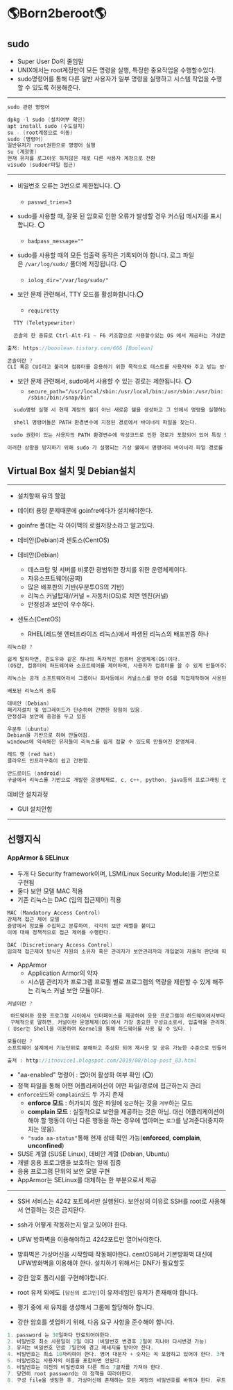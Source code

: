 # **🌎Born2beroot🌎**

## **sudo**

- Super User Do의 줄임말
- UNIX에서는 root계정만이 모든 명령을 실행, 특정한 중요작업을 수행할수있다.
- sudo명령어를 통해 다른 일반 사용자가 일부 명령을 실행하고 시스템 작업을 수행할 수 있도록 허용해준다.

---

```c
sudo 관련 명령어

dpkg -l sudo (설치여부 확인)
apt install sudo (수도설치)
su - (root계정으로 이동)
sudo (명령어)
일반유저가 root권한으로 명령어 실행
su (계정명)
현재 유저를 로그아웃 하지않은 채로 다른 사용자 계정으로 전환
visudo (sudoer파일 접근)

```

---

- 비밀번호 오류는 3번으로 제한됩니다. ⭕️

  - `passwd_tries=3`

- sudo를 사용할 때, 잘못 된 암호로 인한 오류가 발생할 경우 커스텀 메시지를 표시합니다. ⭕️

  - `badpass_message=""`

- sudo를 사용할 때의 모든 입출력 동작은 기록되어야 합니다. 로그 파일은 `/var/log/sudo/` 폴더에 저장됩니다. ⭕️
  - `iolog_dir="/var/log/sudo/"`
- 보안 문제 관련해서, TTY 모드를 활성화합니다.⭕️
  - `requiretty`

```c
  TTY (Teletypewriter)

  콘솔의 한 종류로 Ctrl-Alt-F1 ~ F6 키조합으로 사용할수있는 OS 에서 제공하는 가상콘솔 이다. 실제 물리적인 장치가 연결된것이 아니기 때문에 커널에서 터미널을 emulation 한다. TTY화면간 이동은 ALT+F1~F6이며 GUI환경 복귀는 ALT+F7이다.

출처: https://booolean.tistory.com/666 [Boolean]

콘솔이란 ?
CLI 혹은 CUI라고 불리며 컴퓨터를 운용하기 위한 목적으로 테스트를 사용자와 주고 받는 방식의 인터페이스를 말한다.

```

- 보안 문제 관련해서, sudo에서 사용할 수 있는 경로는 제한됩니다. ⭕️
  - `secure_path="/usr/local/sbin:/usr/local/bin:/usr/sbin:/usr/bin:/sbin:/bin:/snap/bin"`

```c
  sudo명령 실행 시 현재 계정의 쉘이 아닌 새로운 쉘을 생성하고 그 안에서 명령을 실행하는데, 이 때 명령을 찾을 경로를 나열한 환경변수인 PATH값이 secure_path

  shell 명령어들은 PATH 환경변수에 지정된 경로에서 바이너리 파일을 찾는다.

 sudo 권한이 있는 사용자의 PATH 환경변수에 악성코드로 인한 경로가 포함되어 있어 특정 명령 실행시 해당 경로에서 악성 파일이 실행될 경우 유저가 sudo를 통해 시스템 전반에 대한 권한을 부여받은 채 해당 명령을 실행한다면 시스템에 큰 문제가 생길 것이다.

이러한 상황을 방지하기 위해 sudo 가 실행되는 가상 쉘에서 명령어의 바이너리 파일 경로를 secure_path 로 제한하는 것이다.
```

## Virtual Box 설치 및 Debian설치

---

- 설치할때 유의 할점

- 데이터 용량 문제때문에 goinfre에다가 설치해야한다.
- goinfre 폴더는 각 아이맥의 로컬저장소라고 알고있다.

- 데비안(Debian)과 센토스(CentOS)

- 데비안(Debian)
  - 데스크탑 및 서버를 비롯한 광범위한 장치를 위한 운영체제이다.
  - 자유소프트웨어(공짜)
  - 많은 배포판의 기반(우분투OS의 기반)
  - 리눅스 커널탑재//커널 = 자동차(OS)로 치면 엔진(커널)
  - 안정성과 보안이 우수하다.
- 센토스(CentOS)
  - RHEL(레드헷 엔터프라이즈 리눅스)에서 파생된 리눅스의 배포판중 하나

```c
리눅스란 ?

쉽게 말하자면, 윈도우와 같은 하나의 독자적인 컴퓨터 운영체제(OS)이다.
(OS란, 컴퓨터의 하드웨어와 소프트웨어를 제어하여, 사용자가 컴퓨터를 쓸 수 있게 만들어주는 프로그램을 말한다.)

리눅스는 공개 소프트웨어라서 그룹이나 회사등에서 커널소스를 받아 OS를 직접제작하여 사용된다.

배포된 리눅스의 종류

데비안 (Debian)
패키지설치 및 업그레이드가 단순하여 간편한 장점이 있음.
안정성과 보안에 중점을 두고 있음

우분투 (ubuntu)
Debian을 기반으로 하여 만들어짐.
windows에 익숙해진 유저들이 리눅스를 쉽게 접할 수 있도록 만들어진 운영체제.

레드 햇 (red hat)
클라우드 인프라구축이 쉽고 간편함.

안드로이드 (android)
구글에서 리눅스를 기반으로 개발한 운영체제로, c, c++, python, java등의 프로그래밍 언어를 지원함.
```

데비안 설치과정

- GUI 설치안함

---

## 선행지식

#### AppArmor & SELinux

- 두개 다 Security framework이며, LSM(Linux Security Module)을 기반으로 구현됨
- 둘다 보안 모델 MAC 적용
- 기존 리눅스는 DAC (임의 접근제어) 적용

```c
MAC (Mandatory Access Control)
강제적 접근 제어 모델
중앙에서 정보를 수집하고 분류하여, 각각의 보안 레벨을 붙이고
이에 대해 정책적으로 접근 제어를 수행한다.

DAC (Discretionary Access Control)
임의적 접근제어 방식은 자원의 소유자 혹은 관리자가 보안관리자의 개입없이 자율적 판단에 따라 접근권한을 다른 사용자에게 부여하는 기법을 말한다
```

- AppArmor
  - Application Armor의 약자
  - 시스템 관리자가 프로그램 프로필 별로 프로그램의 역량을 제한할 수 있게 해주는 리눅스 커널 보안 모듈이다.

```c
커널이란 ?

 하드웨어와 응용 프로그램 사이에서 인터페이스를 제공하여 응용 프로그램이 하드웨어에서부터 오는 자원을 관리하고 사용 할 수 있게 해준다.
 구체적으로 말하면, 커널이란 운영체제(OS)에서 가장 중요한 구성요소로서, 입출력을 관리하고 소프트웨어로부터 요청(System Call)을 컴퓨터에 있는 하드웨어(CPU, 메모리, 저장장치, 모니터)가 처리할 수 있도록 요청(System Call)을 변환하는 역할을 한다.
( User는 Shell을 이용하여 Kernel을 통해 하드웨어를 사용 할 수 있다. )

모듈이란 ?
소프트웨어 설계에서 기능단위로 분해하고 추상화 되어 재사용 및 공유 가능한 수준으로 만들어진 단위

출처 : http://itnovice1.blogspot.com/2019/08/blog-post_83.html
```

- "aa-enabled" 명령어 : 앱아머 활성화 여부 확인 (⭕️)
- 정책 파일을 통해 어떤 어플리케이션이 어떤 파일/경로에 접근하는지 관리
- `enforce모드`와 `complain모드` 두 가지 존재
  - **enforce 모드** : 허가되지 않은 파일에 `접근`하는 것을 `거부`하는 모드
  - **complain 모드** : 실질적으로 보안을 제공하는 것은 아님. 대신 어플리케이션이 해야 할 행동이 아닌 다른 행동을 하는 경우에 앱아머는 `로그`를 남겨준다(중지하지는 않음).
  - `"sudo aa-status"`통해 현재 상태 확인 가능(**enforced**, **complain**, **unconfined**)
- SUSE 계열 (SUSE Linux), 데비안 계열 (Debian, Ubuntu)
- 개별 응용 프로그램을 보호하는 일에 집중
- 응용 프로그램 단위의 보안 모델 구현
- AppArmor는 SELinux를 대체하는 한 부분으로서 제공

---

- SSH 서비스는 4242 포트에서만 실행된다. 보안상의 이유로 SSH를 root로 사용해서 연결하는 것은 금지돤다.
- ssh가 어떻게 작동하는지 알고 있어야 한다.
- UFW 방화벽을 이용해야하고 4242포트만 열어놔야한다.
- 방화벽은 가상머신을 시작할때 작동해야한다. centOS에서 기본방화벽 대신에 UFW방화벽을 이용해야 한다. 설치하기 위해서는 DNF가 필요할듯
- 강한 암호 폴리시를 구현해야합니다.
- root 유저 외에도 `[당신의 로그인]`이 유저네임인 유저가 존재해야 합니다.
- 평가 중에 새 유저를 생성해서 그룹에 할당해야 합니다.

- 강한 암호를 셋업하기 위해, 다음 요구 사항을 준수해야 합니다.

```c
1. password 는 30일마다 만료되어야한다.
2. 비밀번호 최소 사용일이 2일 이다 (비밀번호 변경후 2일이 지나야 다시변경 가능)
3. 유저는 비밀번호 만료 7일전에 경고 메세지를 받아야 한다.
4. 비밀번호는 최소 10자리여야 한다. 영어 대문자 + 숫자는 꼭 포함하고 있어야 한다. 3개 이상의 연속된 동일한 문자를 가지면 안된다.
5. 비밀번호는 사용자의 이름을 포함하면 안된다.
6. 비밀번호는 이전의 비밀번호와 다른 최소 7글자를 가져야 한다.
7. 당연히 root password는 이 정책을 따라야한다.
8. 구성 file을 셋팅한 후, 가상머신에 존재하는 모든 계정의 비밀번호를 바꿔야 한다. 루트계정 포함.
```
